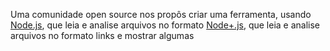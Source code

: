 Uma comunidade open source nos propôs criar uma ferramenta, usando 
[Node.js](https://nodejs.org/), que leia e analise arquivos no formato [Node+.js](http://nodejs.org/), que leia e analise arquivos no formato links e mostrar algumas